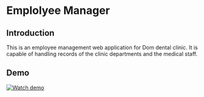 # Emplolyee Manager

## Introduction
This is an employee management web application for Dom dental clinic. It is capable of handling records of the clinic departments and the medical staff.

## Demo
[![Watch demo](assets/Dom-demo-1152.gif)](https://youtu.be/3vN5n-XvmmM)